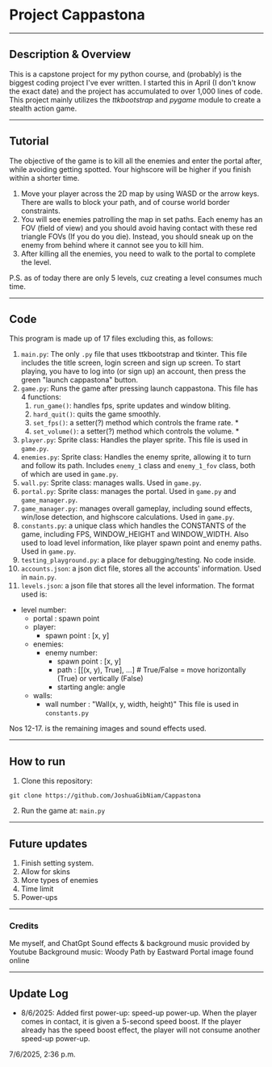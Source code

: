 # Project Cappastona

---

## Description & Overview
This is a capstone project for my python course, and (probably) is the biggest coding project
I've ever written. I started this in April (I don't know the exact date) and the project has 
accumulated to over 1,000 lines of code. This project mainly utilizes the *ttkbootstrap* and *pygame* module
to create a stealth action game.

---

## Tutorial
The objective of the game is to kill all the enemies and enter the portal after, while avoiding getting spotted. 
Your highscore will be higher if you finish within a shorter time.
1. Move your player across the 2D map by using WASD or the arrow keys. There are walls to block your path, and of
course world border constraints.
2. You will see enemies patrolling the map in set paths. Each enemy has an FOV (field of view) and you should avoid
having contact with these red triangle FOVs (If you do you die). Instead, you should sneak up on the enemy from behind
where it cannot see you to kill him.
3. After killing all the enemies, you need to walk to the portal to complete the level.

P.S. as of today there are only 5 levels, cuz creating a level consumes much time.

---

## Code
This program is made up of 17 files excluding this, as follows:
1. `main.py`: The only `.py` file that uses ttkbootstrap and tkinter. This file includes the title screen,
login screen and sign up screen. To start playing, you have to log into (or sign up) an account, then press the green
"launch cappastona" button.
2. `game.py`: Runs the game after pressing launch cappastona. This file has 4 functions:
    1. `run_game()`: handles fps, sprite updates and window bliting.
   2. `hard_quit()`: quits the game smoothly.
   3. `set_fps()`: a setter(?) method which controls the frame rate.  *
   4. `set_volume()`: a setter(?) method which controls the volume.   *
3. `player.py`: Sprite class: Handles the player sprite. This file is used in `game.py`.
4. `enemies.py`: Sprite class: Handles the enemy sprite, allowing it to turn and follow its path. Includes `enemy_1` class and
`enemy_1_fov` class, both of which are used in `game.py`.
5. `wall.py`: Sprite class: manages walls. Used in `game.py`.
6. `portal.py`: Sprite class: manages the portal. Used in `game.py` and `game_manager.py`.
7. `game_manager.py`: manages overall gameplay, including sound effects, win/lose detection, and highscore calculations. Used in `game.py`.
8. `constants.py`: a unique class which handles the CONSTANTS of the game, including FPS, WINDOW_HEIGHT and WINDOW_WIDTH. Also used to load level information, like
player spawn point and enemy paths. Used in `game.py`.
9. `testing_playground.py`: a place for debugging/testing. No code inside.
10. `accounts.json`: a json dict file, stores all the accounts' information. Used in `main.py`.
11. `levels.json`: a json file that stores all the level information. The format used is:
   - level number:
     - portal : spawn point
     - player:
       - spawn point : [x, y]
     - enemies:
       - enemy number: 
         - spawn point : [x, y]
         - path : [[(x, y), True], ...]  # True/False = move horizontally (True) or vertically (False)
         - starting angle: angle
     - walls:
       - wall number : "Wall(x, y, width, height)"
   This file is used in `constants.py`

Nos 12-17. is the remaining images and sound effects used.

---

## How to run
1. Clone this repository:
```
git clone https://github.com/JoshuaGibNiam/Cappastona
```
2. Run the game at:
`main.py`

---

## Future updates
1. Finish setting system.
2. Allow for skins
3. More types of enemies
4. Time limit
5. Power-ups

---

### Credits
Me myself, and ChatGpt
Sound effects & background music provided by Youtube 
Background music: Woody Path by Eastward
Portal image found online

---

## Update Log
 - 8/6/2025: Added first power-up: speed-up power-up. When the player comes in contact, it is given
    a 5-second speed boost. If the player already has the speed boost effect, the player will not
    consume another speed-up power-up.

7/6/2025, 2:36 p.m.